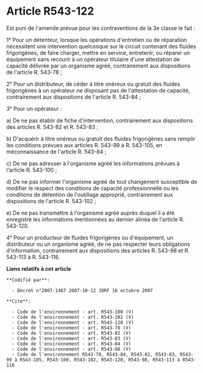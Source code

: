 # Article R543-122

Est puni de l'amende prévue pour les contraventions de la 3e classe le fait :

1° Pour un détenteur, lorsque les opérations d'entretien ou de réparation nécessitent une intervention quelconque sur le
circuit contenant des fluides frigorigènes, de faire charger, mettre en service, entretenir, ou réparer un équipement sans
recourir à un opérateur titulaire d'une attestation de capacité délivrée par un organisme agréé, contrairement aux
dispositions de l'article R. 543-78 ;

2° Pour un distributeur, de céder à titre onéreux ou gratuit des fluides frigorigènes à un opérateur ne disposant pas de
l'attestation de capacité, contrairement aux dispositions de l'article R. 543-84 ;

3° Pour un opérateur :

a) De ne pas établir de fiche d'intervention, contrairement aux dispositions des articles R. 543-82 et R. 543-83 ;

b) D'acquérir à titre onéreux ou gratuit des fluides frigorigènes sans remplir les conditions prévues aux articles R. 543-99
à R. 543-105, en méconnaissance de l'article R. 543-84 ;

c) De ne pas adresser à l'organisme agréé les informations prévues à l'article R. 543-100 ;

d) De ne pas informer l'organisme agréé de tout changement susceptible de modifier le respect des conditions de capacité
professionnelle ou les conditions de détention de l'outillage approprié, contrairement aux dispositions de l'article R.
543-102 ;

e) De ne pas transmettre à l'organisme agréé auprès duquel il a été enregistré les informations mentionnées au dernier alinéa
de l'article R. 543-120.

4° Pour un producteur de fluides frigorigènes ou d'équipement, un distributeur ou un organisme agréé, de ne pas respecter
leurs obligations d'information, contrairement aux dispositions des articles R. 543-98 et R. 543-113 à R. 543-116.

**Liens relatifs à cet article**

	**Codifié par**:

	  - Décret n°2007-1467 2007-10-12 JORF 16 octobre 2007

	**Cite**:

	  - Code de l'environnement - art. R543-100 (V)
	  - Code de l'environnement - art. R543-102 (V)
	  - Code de l'environnement - art. R543-120 (V)
	  - Code de l'environnement - art. R543-78 (V)
	  - Code de l'environnement - art. R543-82 (V)
	  - Code de l'environnement - art. R543-83 (V)
	  - Code de l'environnement - art. R543-84 (V)
	  - Code de l'environnement - art. R543-98 (V)
	  - Code de l'environnement R543-78, R543-84, R543-82, R543-83, R543-99 à R543-105, R543-100, R543-102, R543-120, R543-98, R543-113 à R543-116
